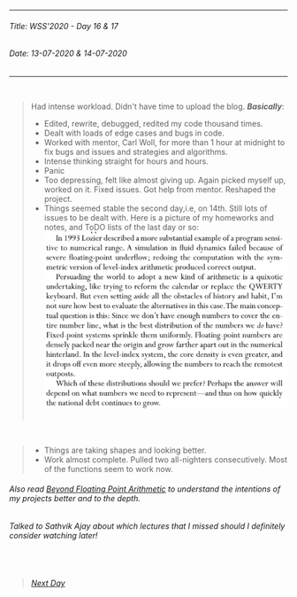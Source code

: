 ----------
###### Title: WSS'2020 - Day 16 & 17
###### Date: 13-07-2020 & 14-07-2020
----------
&nbsp;



> Had intense workload. Didn't have time to upload the blog.
> ***Basically***:
> - Edited, rewrite, debugged, redited my code thousand times.
> - Dealt with loads of edge cases and bugs in code.
> - Worked with mentor, Carl Woll, for more than 1 hour at midnight to fix bugs and issues and strategies and algorithms.
> - Intense thinking straight for hours and hours.
> - Panic
> - Too depressing, felt like almost giving up. Again picked myself up, worked on it. Fixed issues. Got help from mentor. Reshaped the project.
> - Things seemed stable the second day,i.e, on 14th. Still lots of issues to be dealt with. Here is a picture of my homeworks and notes, and ToDO lists of the last
day or so: 
![On LIA](Screenshot_2020-07-12.png)
&nbsp;

&nbsp;

> - Things are taking shapes and looking better.
> - Work almost complete. Pulled two all-nighters consecutively. Most of the functions seem to work now.

###### Also read [Beyond Floating Point Arithmetic](62.322429.pdf) to understand the intentions of my projects better and to the depth.
###### Talked to Sathvik Ajay about which lectures that I missed should I definitely consider watching later!




&nbsp;
> ###### [Next Day](Day16.md)

